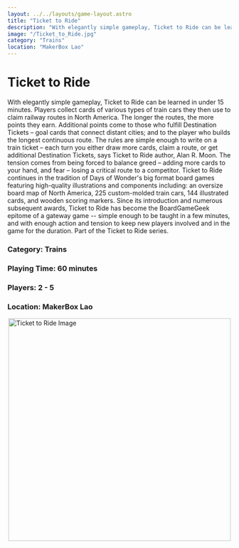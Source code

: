 ```yaml
---
layout: ../../layouts/game-layout.astro
title: "Ticket to Ride"
description: "With elegantly simple gameplay, Ticket to Ride can be learned in under 15 minutes."
image: "/Ticket_to_Ride.jpg"
category: "Trains"
location: "MakerBox Lao"
---
```

# Ticket to Ride

With elegantly simple gameplay, Ticket to Ride can be learned in under 15 minutes. Players collect cards of various types of train cars they then use to claim railway routes in North America. The longer the routes, the more points they earn. Additional points come to those who fulfill Destination Tickets &ndash; goal cards that connect distant cities; and to the player who builds the longest continuous route.   The rules are simple enough to write on a train ticket &ndash; each turn you either draw more cards, claim a route, or get additional Destination Tickets,  says Ticket to Ride author, Alan R. Moon.  The tension comes from being forced to balance greed &ndash; adding more cards to your hand, and fear &ndash; losing a critical route to a competitor.   Ticket to Ride continues in the tradition of Days of Wonder's big format board games featuring high-quality illustrations and components including: an oversize board map of North America, 225 custom-molded train cars, 144 illustrated cards, and wooden scoring markers.  Since its introduction and numerous subsequent awards, Ticket to Ride has become the BoardGameGeek epitome of a  gateway game  -- simple enough to be taught in a few minutes, and with enough action and tension to keep new players involved and in the game for the duration.  Part of the Ticket to Ride series.  

### Category: Trains

### Playing Time: 60 minutes

### Players: 2 - 5

### Location: MakerBox Lao

<img src="/Ticket_to_Ride.jpg" alt="Ticket to Ride Image" width="500" style="display: block; margin: 0 auto">

